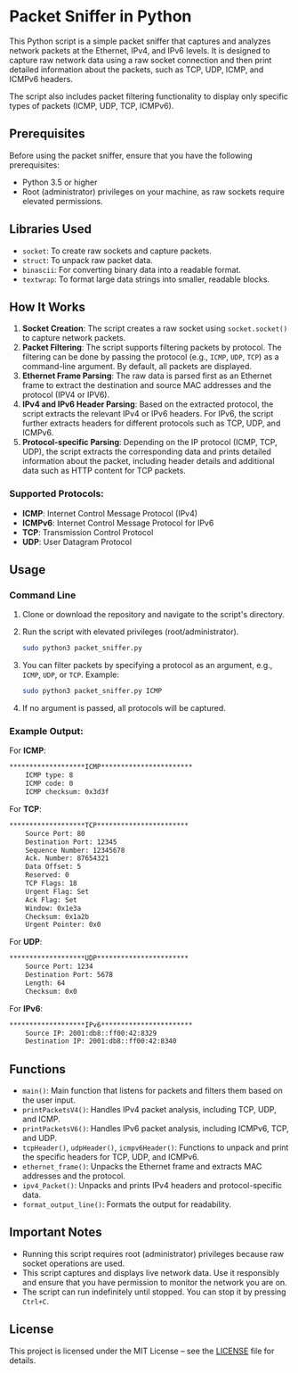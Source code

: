 # Packet Sniffer in Python

This Python script is a simple packet sniffer that captures and analyzes network packets at the Ethernet, IPv4, and IPv6 levels. It is designed to capture raw network data using a raw socket connection and then print detailed information about the packets, such as TCP, UDP, ICMP, and ICMPv6 headers.

The script also includes packet filtering functionality to display only specific types of packets (ICMP, UDP, TCP, ICMPv6).

## Prerequisites

Before using the packet sniffer, ensure that you have the following prerequisites:

- Python 3.5 or higher
- Root (administrator) privileges on your machine, as raw sockets require elevated permissions.
  
## Libraries Used

- `socket`: To create raw sockets and capture packets.
- `struct`: To unpack raw packet data.
- `binascii`: For converting binary data into a readable format.
- `textwrap`: To format large data strings into smaller, readable blocks.

## How It Works

1. **Socket Creation**: The script creates a raw socket using `socket.socket()` to capture network packets.
2. **Packet Filtering**: The script supports filtering packets by protocol. The filtering can be done by passing the protocol (e.g., `ICMP`, `UDP`, `TCP`) as a command-line argument. By default, all packets are displayed.
3. **Ethernet Frame Parsing**: The raw data is parsed first as an Ethernet frame to extract the destination and source MAC addresses and the protocol (IPV4 or IPV6).
4. **IPv4 and IPv6 Header Parsing**: Based on the extracted protocol, the script extracts the relevant IPv4 or IPv6 headers. For IPv6, the script further extracts headers for different protocols such as TCP, UDP, and ICMPv6.
5. **Protocol-specific Parsing**: Depending on the IP protocol (ICMP, TCP, UDP), the script extracts the corresponding data and prints detailed information about the packet, including header details and additional data such as HTTP content for TCP packets.

### Supported Protocols:
- **ICMP**: Internet Control Message Protocol (IPv4)
- **ICMPv6**: Internet Control Message Protocol for IPv6
- **TCP**: Transmission Control Protocol
- **UDP**: User Datagram Protocol

## Usage

### Command Line

1. Clone or download the repository and navigate to the script's directory.
2. Run the script with elevated privileges (root/administrator).
   
   ```bash
   sudo python3 packet_sniffer.py
   ```

3. You can filter packets by specifying a protocol as an argument, e.g., `ICMP`, `UDP`, or `TCP`. Example:
   
   ```bash
   sudo python3 packet_sniffer.py ICMP
   ```

4. If no argument is passed, all protocols will be captured.

### Example Output:

For **ICMP**:
```bash
*******************ICMP***********************
	ICMP type: 8
	ICMP code: 0
	ICMP checksum: 0x3d3f
```

For **TCP**:
```bash
*******************TCP***********************
	Source Port: 80
	Destination Port: 12345
	Sequence Number: 12345678
	Ack. Number: 87654321
	Data Offset: 5
	Reserved: 0
	TCP Flags: 18
	Urgent Flag: Set
	Ack Flag: Set
	Window: 0x1e3a
	Checksum: 0x1a2b
	Urgent Pointer: 0x0
```

For **UDP**:
```bash
*******************UDP***********************
	Source Port: 1234
	Destination Port: 5678
	Length: 64
	Checksum: 0x0
```

For **IPv6**:
```bash
*******************IPv6***********************
	Source IP: 2001:db8::ff00:42:8329
	Destination IP: 2001:db8::ff00:42:8340
```

## Functions

- `main()`: Main function that listens for packets and filters them based on the user input.
- `printPacketsV4()`: Handles IPv4 packet analysis, including TCP, UDP, and ICMP.
- `printPacketsV6()`: Handles IPv6 packet analysis, including ICMPv6, TCP, and UDP.
- `tcpHeader()`, `udpHeader()`, `icmpv6Header()`: Functions to unpack and print the specific headers for TCP, UDP, and ICMPv6.
- `ethernet_frame()`: Unpacks the Ethernet frame and extracts MAC addresses and the protocol.
- `ipv4_Packet()`: Unpacks and prints IPv4 headers and protocol-specific data.
- `format_output_line()`: Formats the output for readability.

## Important Notes

- Running this script requires root (administrator) privileges because raw socket operations are used.
- This script captures and displays live network data. Use it responsibly and ensure that you have permission to monitor the network you are on.
- The script can run indefinitely until stopped. You can stop it by pressing `Ctrl+C`.

## License

This project is licensed under the MIT License – see the [LICENSE](LICENSE) file for details.
